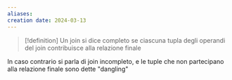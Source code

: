 ```yaml
---
aliases: 
creation date: 2024-03-13
---
```


> [!definition]
> Un join si dice completo se ciascuna tupla degli operandi del join contribuisce alla relazione finale


In caso contrario si parla di join incompleto, e le tuple che non partecipano alla relazione finale sono dette "dangling"


